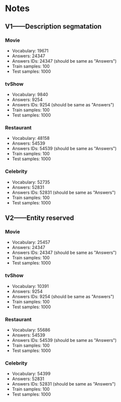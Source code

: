 # Notes

## V1——Description segmatation
### Movie
- Vocabulary: 19671
- Answers: 24347
- Answers IDs: 24347 (should be same as "Answers")
- Train samples: 100
- Test samples: 1000

### tvShow
- Vocabulary: 9840
- Answers: 9254
- Answers IDs: 9254 (should be same as "Answers")
- Train samples: 100
- Test samples: 1000

### Restaurant
- Vocabulary: 48158
- Answers: 54539
- Answers IDs: 54539 (should be same as "Answers")
- Train samples: 100
- Test samples: 1000

### Celebrity
- Vocabulary: 52735
- Answers: 52831
- Answers IDs: 52831 (should be same as "Answers")
- Train samples: 100
- Test samples: 1000

## V2——Entity reserved
### Movie
- Vocabulary: 25457
- Answers: 24347
- Answers IDs: 24347 (should be same as "Answers")
- Train samples: 100
- Test samples: 1000

### tvShow
- Vocabulary: 10391
- Answers: 9254
- Answers IDs: 9254 (should be same as "Answers")
- Train samples: 100
- Test samples: 1000

### Restaurant
- Vocabulary: 55686
- Answers: 54539
- Answers IDs: 54539 (should be same as "Answers")
- Train samples: 100
- Test samples: 1000

### Celebrity
- Vocabulary: 54399
- Answers: 52831
- Answers IDs: 52831 (should be same as "Answers")
- Train samples: 100
- Test samples: 1000
